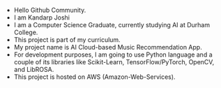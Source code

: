 - Hello Github Community.
- I am Kandarp Joshi
- I am a Computer Science Graduate, currently studying AI at Durham College.
- This project is part of my curriculum.
- My project name is AI Cloud-based Music Recommendation App.
- For development purposes, I am going to use Python language and a couple of its libraries like Scikit-Learn, TensorFlow/PyTorch, OpenCV, and LibROSA.
- This project is hosted on AWS (Amazon-Web-Services).
